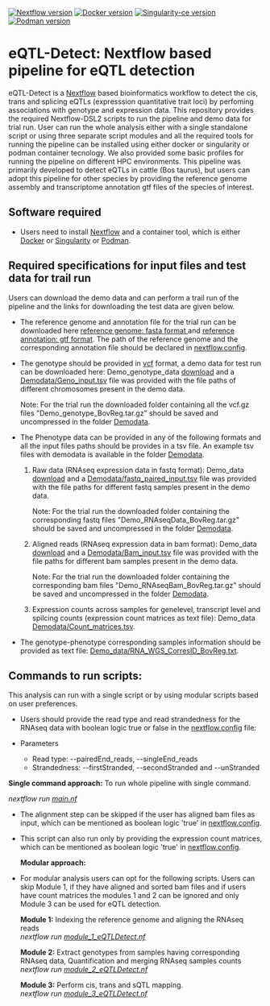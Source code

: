 [![Nextflow version](https://img.shields.io/badge/Nextflow-v20.01.0-brightgreen)](https://www.nextflow.io/) [![Docker version](https://img.shields.io/badge/Docker-v20.10.8-blue)](https://www.docker.com/) [![Singularity-ce version](https://img.shields.io/badge/Singularity-v3.11.4-green.svg)](https://www.sylabs.io/) [![Podman version](https://img.shields.io/badge/Podman-v3.4.4-violet.svg)](https://podman.io/)


# eQTL-Detect: Nextflow based pipeline for eQTL detection

eQTL-Detect is a [Nextflow](https://www.nextflow.io/) based bioinformatics workflow to detect the cis, trans and splicing eQTLs (expresssion quantitative trait loci) by perfoming associations with genotype and expression data.
This repository provides the required Nextflow-DSL2 scripts to run the pipeline and demo data for trial run. User can run the whole analysis either with a single standalone script or using three separate script modules and all the required tools for running the pipeline can be installed using either docker or singularity or podman container tecnology. We also provided some basic profiles for running the pipeline on different HPC environments.
This pipeline was primarily developed to detect eQTLs in cattle (Bos taurus), but users can adopt this pipeline for other species by providing the reference genome assembly and transcriptome annotation gtf files of the species of interest.

## Software required
- Users need to install [Nextflow](https://www.nextflow.io/) and a container tool, which is either [Docker](https://www.docker.com/) or [Singularity](https://www.sylabs.io/) or [Podman](https://podman.io/).


## Required specifications for input files and test data for trail run
Users can download the demo data and can perform a trail run of the pipeline and the links for downloading the test data are given below.

- The reference genome and annotation file for the trial run can be downloaded here [reference genome: fasta format ](https://ftp.ensembl.org/pub/release-109/fasta/bos_taurus/dna/Bos_taurus.ARS-UCD1.2.dna.toplevel.fa.gz) and [reference annotation: gtf format](https://ftp.ensembl.org/pub/release-109/gtf/bos_taurus/Bos_taurus.ARS-UCD1.2.109.gtf.gz). The path of the reference genome and the corresponding annotation file should be declared in [nextflow.config](https://github.com/BovReg/BovReg_eQTL/blob/main/nextflow.config).
  

- The genotype should be provided in [vcf](https://samtools.github.io/hts-specs/VCFv4.3.pdf) format, a demo data for test run can be downloaded here: Demo_genotype_data [download](https://zenodo.org/records/10997393/files/Demo_genotype_BovReg.tar.gz?download=1) and a [Demodata/Geno_input.tsv](https://github.com/BovReg/BovReg_eQTL/blob/main/Demodata/Geno_input.tsv) file was provided with the file paths of different chromosomes present in the demo data.
  
   Note: For the trial run the downloaded folder containing all the vcf.gz files "Demo_genotype_BovReg.tar.gz" should be saved and uncompressed in the folder [Demodata](https://github.com/BovReg/BovReg_eQTL/blob/main/Demodata). 

- The Phenotype data can be provided in any of the following formats and all the input files paths should be provides in a tsv file. An example tsv files with demodata is available in the folder [Demodata](https://github.com/BovReg/BovReg_eQTL/tree/main/Demodata).

   1. Raw data (RNAseq expression data in fastq format): Demo_data [download](https://zenodo.org/records/7949616/files/Demo_RNAseqData_BovReg.tar.gz?download=1) and a [Demodata/fastq_paired_input.tsv](https://github.com/BovReg/BovReg_eQTL/blob/main/Demodata/fasta_paired_input.tsv) file was provided with the file paths for different fastq samples present in the demo data.
   
      Note: For the trial run the downloaded folder containing the corresponding fastq files "Demo_RNAseqData_BovReg.tar.gz" should be saved and uncompressed in the folder [Demodata](https://github.com/BovReg/BovReg_eQTL/blob/main/Demodata). 

   2. Aligned reads (RNAseq expression data in bam format): Demo_data [download](https://zenodo.org/records/7950181/files/Demo_RNAseqBam_BovReg.tar.gz?download=1) and a [Demodata/Bam_input.tsv](https://github.com/BovReg/BovReg_eQTL/blob/main/Demodata/Bam_input.tsv) file was provided with the file paths for different bam samples present in the demo data.

      Note: For the trial run the downloaded folder containing the corresponding bam files "Demo_RNAseqBam_BovReg.tar.gz" should be saved and uncompressed in the folder [Demodata](https://github.com/BovReg/BovReg_eQTL/blob/main/Demodata).

   4. Expression counts across samples for genelevel, transcript level and spilcing counts (expression count matrices as text file): Demo_data [Demodata/Count_matrices.tsv](https://github.com/BovReg/BovReg_eQTL/blob/main/Demodata/Count_matrices.tsv). 
   

- The genotype-phenotype corresponding samples information should be provided as text file: [Demo_data/RNA_WGS_CorresID_BovReg.txt](https://github.com/BovReg/BovReg_eQTL/blob/main/Demodata/RNA_WGS_CorresID_BovReg.txt).


## Commands to run scripts:

This analysis can run with a single script or by using modular scripts based on user preferences.

-  Users should provide the read type and read strandedness for the RNAseq data with boolean logic true or false in the [nextflow.config](https://github.com/BovReg/BovReg_eQTL/blob/main/nextflow.config) file:

  - Parameters 
    - Read type: --pairedEnd_reads, --singleEnd_reads 
    - Strandedness: --firstStranded, --secondStranded and --unStranded

   **Single command approach:** To run whole pipeline with single command.

   _nextflow run [main.nf](https://github.com/BovReg/BovReg_eQTL/blob/main/main.nf)_ 

- The alignment step can be skipped if the user has aligned bam files as input, which can be mentioned as boolean logic 'true'  in [nextflow.config](https://github.com/BovReg/BovReg_eQTL/blob/main/nextflow.config).

- This script can also run only by providing the expression count matrices, which can be mentioned as boolean logic 'true'  in [nextflow.config](https://github.com/BovReg/BovReg_eQTL/blob/main/nextflow.config).

  **Modular approach:**

- For modular analysis users can opt for the following scripts. Users can skip Module 1, if they have aligned and sorted bam files and if users have count matrices the modules 1 and 2 can be ignored and only Module 3 can be used for eQTL detection.

  **Module 1:** Indexing the reference genome and aligning the RNAseq reads \
  _nextflow run [module_1_eQTLDetect.nf](https://github.com/BovReg/BovReg_eQTL/blob/main/module_1_eQTLDetect.nf)_  

  **Module 2:** Extract genotypes from samples having corresponding RNAseq data, Quantification and merging RNAseq samples counts\
  _nextflow run [module_2_eQTLDetect.nf](https://github.com/BovReg/BovReg_eQTL/blob/main/module_2_eQTLDetect.nf)_

  **Module 3:**  Perform cis, trans and sQTL mapping.\
   _nextflow run [module_3_eQTLDetect.nf](https://github.com/BovReg/BovReg_eQTL/blob/main/module_3_eQTLDetect.nf)_  


